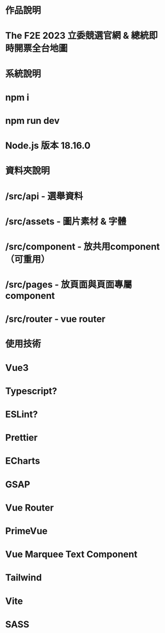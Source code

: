 # 作品說明
# The F2E 2023 立委競選官網 & 總統即時開票全台地圖

# 系統說明
# npm i
# npm run dev

# Node.js 版本 18.16.0

# 資料夾說明
# /src/api - 選舉資料
# /src/assets - 圖片素材 & 字體
# /src/component - 放共用component（可重用）
# /src/pages - 放頁面與頁面專屬component
# /src/router - vue router

# 使用技術
# Vue3 
# Typescript?
# ESLint?
# Prettier
# ECharts
# GSAP
# Vue Router
# PrimeVue
# Vue Marquee Text Component
# Tailwind
# Vite
# SASS
